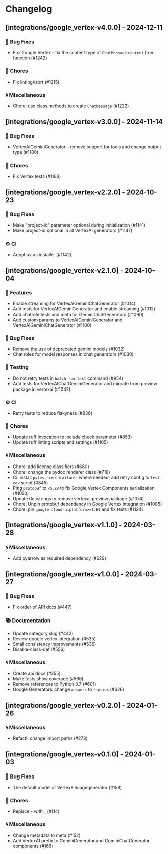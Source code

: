 # Changelog

## [integrations/google_vertex-v4.0.0] - 2024-12-11

### 🐛 Bug Fixes

- Fix: Google Vertex - fix the content type of `ChatMessage` `content` from function (#1242)

### 🧹 Chores

- Fix linting/isort (#1215)

### 🌀 Miscellaneous

- Chore: use class methods to create `ChatMessage` (#1222)

## [integrations/google_vertex-v3.0.0] - 2024-11-14

### 🐛 Bug Fixes

- VertexAIGeminiGenerator - remove support for tools and change output type (#1180)

### 🧹 Chores

- Fix Vertex tests (#1163)


## [integrations/google_vertex-v2.2.0] - 2024-10-23

### 🐛 Bug Fixes

- Make "project-id" parameter optional during initialization (#1141)
- Make project-id optional in all VertexAI generators (#1147)

### ⚙️ CI

- Adopt uv as installer (#1142)


## [integrations/google_vertex-v2.1.0] - 2024-10-04

### 🚀 Features

- Enable streaming for VertexAIGeminiChatGenerator (#1014)
- Add tests for VertexAIGeminiGenerator and enable streaming (#1012)
- Add chatrole tests and meta for GeminiChatGenerators (#1090)
- Add custom params to VertexAIGeminiGenerator and VertexAIGeminiChatGenerator (#1100)

### 🐛 Bug Fixes

- Remove the use of deprecated gemini models (#1032)
- Chat roles for model responses in chat generators (#1030)

### 🧪 Testing

- Do not retry tests in `hatch run test` command (#954)
- Add tests for VertexAIChatGeminiGenerator and migrate from preview package in vertexai (#1042)

### ⚙️ CI

- Retry tests to reduce flakyness (#836)

### 🧹 Chores

- Update ruff invocation to include check parameter (#853)
- Update ruff linting scripts and settings (#1105)

### 🌀 Miscellaneous

- Chore: add license classifiers (#680)
- Chore: change the pydoc renderer class (#718)
- Ci: install `pytest-rerunfailures` where needed; add retry config to `test-cov` script (#845)
- Ping `protobuf` to `<5.28` to fix Google Vertex Components serialization (#1050)
- Update docstrings to remove vertexai preview package (#1074)
- Chore: Unpin protobuf dependency in Google Vertex integration (#1085)
- Chore: pin `google-cloud-aiplatform>=1.61` and fix tests (#1124)

## [integrations/google_vertex-v1.1.0] - 2024-03-28

### 🌀 Miscellaneous

- Add pyarrow as required dependency (#629)

## [integrations/google_vertex-v1.0.0] - 2024-03-27

### 🐛 Bug Fixes

- Fix order of API docs (#447)

### 📚 Documentation

- Update category slug (#442)
- Review google vertex integration (#535)
- Small consistency improvements (#536)
- Disable-class-def (#556)

### 🌀 Miscellaneous

- Create api docs (#355)
- Make tests show coverage (#566)
- Remove references to Python 3.7 (#601)
- Google Generators: change `answers` to `replies` (#626)

## [integrations/google_vertex-v0.2.0] - 2024-01-26

### 🌀 Miscellaneous

- Refact!: change import paths (#273)

## [integrations/google_vertex-v0.1.0] - 2024-01-03

### 🐛 Bug Fixes

- The default model of VertexAIImagegenerator (#158)

### 🧹 Chores

- Replace - with _ (#114)

### 🌀 Miscellaneous

- Change metadata to meta (#152)
- Add VertexAI prefix to GeminiGenerator and GeminiChatGenerator components (#166)

<!-- generated by git-cliff -->
